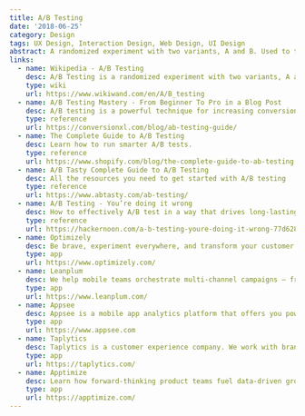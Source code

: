 ```yaml
---
title: A/B Testing
date: '2018-06-25'
category: Design
tags: UX Design, Interaction Design, Web Design, UI Design
abstract: A randomized experiment with two variants, A and B. Used to test features and interfaces on websites and applications.
links:
  - name: Wikipedia - A/B Testing
    desc: A/B Testing is a randomized experiment with two variants, A and B.
    type: wiki
    url: https://www.wikiwand.com/en/A/B_testing
  - name: A/B Testing Mastery - From Beginner To Pro in a Blog Post
    desc: A/B testing is a powerful technique for increasing conversions and revenue online. Learn how the pros do it with this post
    type: reference
    url: https://conversionxl.com/blog/ab-testing-guide/
  - name: The Complete Guide to A/B Testing
    desc: Learn how to run smarter A/B tests.
    type: reference
    url: https://www.shopify.com/blog/the-complete-guide-to-ab-testing
  - name: A/B Tasty Complete Guide to A/B Testing
    desc: All the resources you need to get started with A/B testing
    type: reference
    url: https://www.abtasty.com/ab-testing/
  - name: A/B Testing - You’re doing it wrong
    desc: How to effectively A/B test in a way that drives long-lasting results
    type: reference
    url: https://hackernoon.com/a-b-testing-youre-doing-it-wrong-77d628ac9518
  - name: Optimizely
    desc: Be brave, experiment everywhere, and transform your customer experience with Optimizely.
    type: app
    url: https://www.optimizely.com/
  - name: Leanplum
    desc: We help mobile teams orchestrate multi-channel campaigns — from messaging to the in-app experience — all from a single mobile marketing platform.
    type: app
    url: https://www.leanplum.com/
  - name: Appsee
    desc: Appsee is a mobile app analytics platform that offers you powerful, qualitative analytics tools that enable you to track and optimize the UX in your app.
    type: app
    url: https://www.appsee.com
  - name: Taplytics
    desc: Taplytics is a customer experience company. We work with brands around the world to bring magical digital experiences to life.
    type: app
    url: https://taplytics.com/
  - name: Apptimize
    desc: Learn how forward-thinking product teams fuel data-driven growth through Apptimize's Mobile A/B Testing and Release Management platform.
    type: app
    url: https://apptimize.com/
---
```

